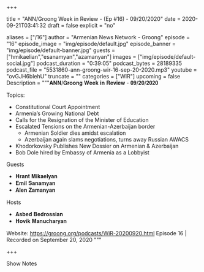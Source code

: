 
+++

title = "ANN/Groong Week in Review -  (Ep #16) - 09/20/2020"
date = 2020-09-21T03:41:32
draft = false
explicit = "no"

aliases = ["/16"]
author = "Armenian News Network - Groong"
episode = "16"
episode_image = "img/episode/default.jpg"
episode_banner = "img/episode/default-banner.jpg"
guests = ["hmikaelian","esanamyan","azamanyan"]
images = ["img/episode/default-social.jpg"]
podcast_duration = "0:39:05"
podcast_bytes = 28189335
podcast_file = "5531860-ann-groong-wir-16-sep-20-2020.mp3"
youtube = "ovGJH6blehU"
truncate = ""
categories = ["WIR"]
upcoming = false
Description = """𝐀𝐍𝐍/𝐆𝐫𝐨𝐨𝐧𝐠 𝐖𝐞𝐞𝐤 𝐢𝐧 𝐑𝐞𝐯𝐢𝐞𝐰 -  𝟎𝟗/𝟐𝟎/𝟐𝟎𝟐𝟎

Topics:
 - Constitutional Court Appointment
 - Armenia’s Growing National Debt
 - Calls for the Resignation of the Minister of Education
 - Escalated Tensions on the Armenian-Azerbaijan border
    - Armenian Soldier dies amidst escalation
    - Azerbaijan again slams negotiations, turns away Russian AWACS
- Khodorkovsky Publishes New Dossier on Armenian & Azerbaijan
- Bob Dole hired by Embassy of Armenia as a Lobbyist

Guests
- 𝐇𝐫𝐚𝐧𝐭 𝐌𝐢𝐤𝐚𝐞𝐥𝐲𝐚𝐧
- 𝐄𝐦𝐢𝐥 𝐒𝐚𝐧𝐚𝐦𝐲𝐚𝐧
- 𝐀𝐥𝐞𝐧 𝐙𝐚𝐦𝐚𝐧𝐲𝐚𝐧

Hosts
- 𝐀𝐬𝐛𝐞𝐝 𝐁𝐞𝐝𝐫𝐨𝐬𝐬𝐢𝐚𝐧
- 𝐇𝐨𝐯𝐢𝐤 𝐌𝐚𝐧𝐮𝐜𝐡𝐚𝐫𝐲𝐚𝐧

Website: https://groong.org/podcasts/WiR-20200920.html
Episode 16 | Recorded on September 20, 2020
"""

+++

Show Notes

